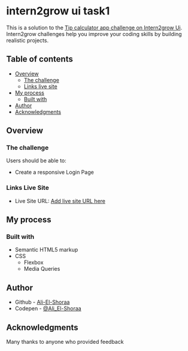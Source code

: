 ﻿# intern2grow ui task1

This is a solution to the [Tip calculator app challenge on Intern2grow Ui](https://intern2grow.vercel.app/). Intern2grow challenges help you improve your coding skills by building realistic projects.

## Table of contents

- [Overview](#overview)
  - [The challenge](#the-challenge)
  - [Links live site](#links-live-site)
- [My process](#my-process)
  - [Built with](#built-with)
- [Author](#author)
- [Acknowledgments](#acknowledgments)

## Overview

### The challenge

Users should be able to:

- Create a responsive Login Page


### Links Live Site

- Live Site URL: [Add live site URL here](https://ali-el-shoraa.github.io/intern2grow-ui-task1/)

## My process

### Built with

- Semantic HTML5 markup
- CSS
  - Flexbox
  - Media Queries
  
## Author

- Github - [Ali-El-Shoraa](https://github.com/Ali-El-Shoraa)
- Codepen - [@Ali_El-Shoraa](https://codepen.io/Ali_El-Shoraa)

## Acknowledgments

Many thanks to anyone who provided feedback
